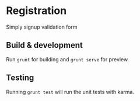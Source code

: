 # Registration

Simply signup validation form

## Build & development

Run `grunt` for building and `grunt serve` for preview.

## Testing

Running `grunt test` will run the unit tests with karma.
